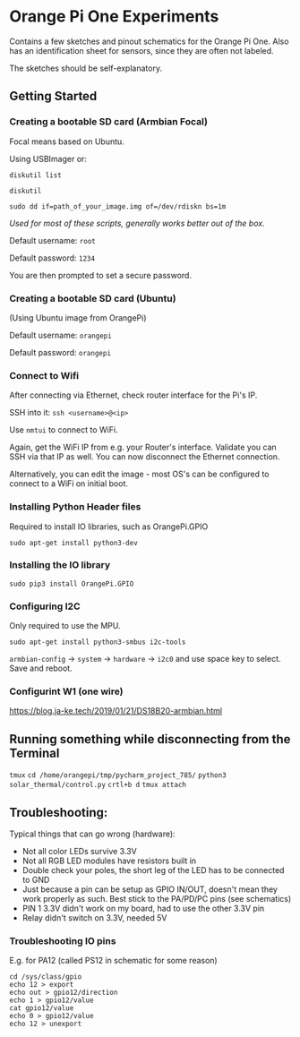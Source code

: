 # Orange Pi One Experiments

Contains a few sketches and pinout schematics for the Orange Pi One.
Also has an identification sheet for sensors, since they are often not labeled.

The sketches should be self-explanatory.

## Getting Started

### Creating a bootable SD card (Armbian Focal)

Focal means based on Ubuntu.

Using USBImager or:

`diskutil list`

`diskutil `

`sudo dd if=path_of_your_image.img of=/dev/rdiskn bs=1m`

*Used for most of these scripts, generally works better out of the box.*

Default username: `root`

Default password: `1234` 

You are then prompted to set a secure password.

### Creating a bootable SD card (Ubuntu)

(Using Ubuntu image from OrangePi)

Default username: `orangepi`

Default password: `orangepi`

### Connect to Wifi

After connecting via Ethernet, check router interface for the Pi's IP.

SSH into it: `ssh <username>@<ip>`
 
Use `nmtui` to connect to WiFi.

Again, get the WiFi IP from e.g. your Router's interface.
Validate you can SSH via that IP as well.
You can now disconnect the Ethernet connection.
 
Alternatively, you can edit the image - most OS's can be configured to connect to a WiFi on initial boot.

### Installing Python Header files

Required to install IO libraries, such as OrangePi.GPIO

`sudo apt-get install python3-dev`

### Installing the IO library

`sudo pip3 install OrangePi.GPIO`

### Configuring I2C

Only required to use the MPU.
 
`sudo apt-get install python3-smbus i2c-tools`

`armbian-config` -> `system` -> `hardware` -> `i2c0` and use space key to select. Save and reboot.

### Configurint W1 (one wire)

https://blog.ja-ke.tech/2019/01/21/DS18B20-armbian.html

## Running something while disconnecting from the Terminal

`tmux`
`cd /home/orangepi/tmp/pycharm_project_785/`
`python3 solar_thermal/control.py`
`crtl+b d`
`tmux attach`

 ## Troubleshooting:
 
 Typical things that can go wrong (hardware):
 - Not all color LEDs survive 3.3V
 - Not all RGB LED modules have resistors built in
 - Double check your poles, the short leg of the LED has to be connected to GND
 - Just because a pin can be setup as GPIO IN/OUT, doesn't mean they work properly as such. Best stick to the PA/PD/PC pins (see schematics)
 - PIN 1 3.3V didn't work on my board, had to use the other 3.3V pin
 - Relay didn't switch on 3.3V, needed 5V
 
 ### Troubleshooting IO pins
 
E.g. for PA12 (called PS12 in schematic for some reason)

``` 
cd /sys/class/gpio
echo 12 > export
echo out > gpio12/direction
echo 1 > gpio12/value
cat gpio12/value
echo 0 > gpio12/value
echo 12 > unexport
```